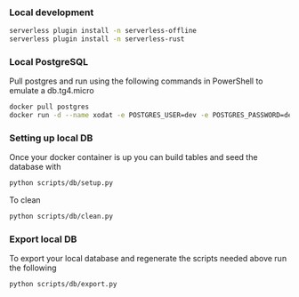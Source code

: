 ### Local development

```bash
serverless plugin install -n serverless-offline
serverless plugin install -n serverless-rust
```

### Local PostgreSQL

Pull postgres and run using the following commands in PowerShell to emulate a db.tg4.micro

```bash
docker pull postgres
docker run -d --name xodat -e POSTGRES_USER=dev -e POSTGRES_PASSWORD=devpass1 -e POSTGRES_DB=xodat -p 5432:5432 --cpus=2 --memory=1g -d postgres
```

### Setting up local DB

Once your docker container is up you can build tables and seed the database with

```bash
python scripts/db/setup.py
```

To clean

```bash
python scripts/db/clean.py
```

### Export local DB

To export your local database and regenerate the scripts needed above run the following

```bash
python scripts/db/export.py
```
